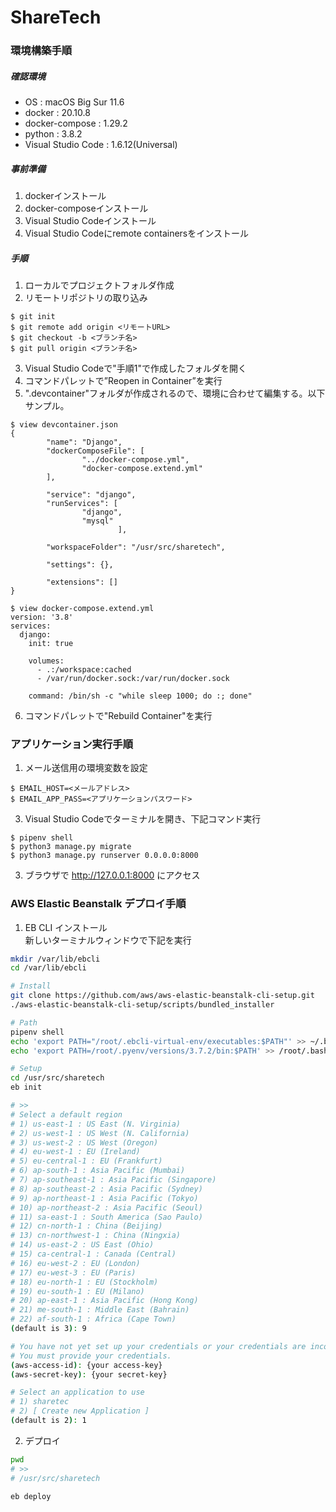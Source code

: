 # ShareTech

### 環境構築手順
##### 確認環境
- OS : macOS Big Sur 11.6
- docker : 20.10.8
- docker-compose : 1.29.2
- python : 3.8.2
- Visual Studio Code : 1.6.12(Universal)

##### 事前準備
1. dockerインストール
2. docker-composeインストール
3. Visual Studio Codeインストール
4. Visual Studio Codeにremote containersをインストール

##### 手順
1. ローカルでプロジェクトフォルダ作成
2. リモートリポジトリの取り込み
```
$ git init
$ git remote add origin <リモートURL>
$ git checkout -b <ブランチ名>
$ git pull origin <ブランチ名>
```
3. Visual Studio Codeで"手順1"で作成したフォルダを開く
4. コマンドパレットで”Reopen in Container”を実行
5. ".devcontainer"フォルダが作成されるので、環境に合わせて編集する。以下サンプル。
```
$ view devcontainer.json
{
        "name": "Django",
        "dockerComposeFile": [
                "../docker-compose.yml",
                "docker-compose.extend.yml"
        ],

        "service": "django",
        "runServices": [
                "django",
                "mysql"
                        ],

        "workspaceFolder": "/usr/src/sharetech",

        "settings": {},

        "extensions": []
}

$ view docker-compose.extend.yml
version: '3.8'
services:
  django:
    init: true

    volumes:
      - .:/workspace:cached
      - /var/run/docker.sock:/var/run/docker.sock

    command: /bin/sh -c "while sleep 1000; do :; done"

```
6. コマンドパレットで"Rebuild Container"を実行

### アプリケーション実行手順
1. メール送信用の環境変数を設定
```
$ EMAIL_HOST=<メールアドレス>
$ EMAIL_APP_PASS=<アプリケーションパスワード>
```
3. Visual Studio Codeでターミナルを開き、下記コマンド実行
```
$ pipenv shell
$ python3 manage.py migrate
$ python3 manage.py runserver 0.0.0.0:8000
```
3. ブラウザで http://127.0.0.1:8000 にアクセス

### AWS Elastic Beanstalk デプロイ手順
1. EB CLI インストール  
新しいターミナルウィンドウで下記を実行

``` sh
mkdir /var/lib/ebcli
cd /var/lib/ebcli

# Install
git clone https://github.com/aws/aws-elastic-beanstalk-cli-setup.git
./aws-elastic-beanstalk-cli-setup/scripts/bundled_installer

# Path
pipenv shell
echo 'export PATH="/root/.ebcli-virtual-env/executables:$PATH"' >> ~/.bash_profile && source ~/.bash_profile
echo 'export PATH=/root/.pyenv/versions/3.7.2/bin:$PATH' >> /root/.bash_profile && source /root/.bash_profile

# Setup
cd /usr/src/sharetech
eb init

# >>
# Select a default region
# 1) us-east-1 : US East (N. Virginia)
# 2) us-west-1 : US West (N. California)
# 3) us-west-2 : US West (Oregon)
# 4) eu-west-1 : EU (Ireland)
# 5) eu-central-1 : EU (Frankfurt)
# 6) ap-south-1 : Asia Pacific (Mumbai)
# 7) ap-southeast-1 : Asia Pacific (Singapore)
# 8) ap-southeast-2 : Asia Pacific (Sydney)
# 9) ap-northeast-1 : Asia Pacific (Tokyo)
# 10) ap-northeast-2 : Asia Pacific (Seoul)
# 11) sa-east-1 : South America (Sao Paulo)
# 12) cn-north-1 : China (Beijing)
# 13) cn-northwest-1 : China (Ningxia)
# 14) us-east-2 : US East (Ohio)
# 15) ca-central-1 : Canada (Central)
# 16) eu-west-2 : EU (London)
# 17) eu-west-3 : EU (Paris)
# 18) eu-north-1 : EU (Stockholm)
# 19) eu-south-1 : EU (Milano)
# 20) ap-east-1 : Asia Pacific (Hong Kong)
# 21) me-south-1 : Middle East (Bahrain)
# 22) af-south-1 : Africa (Cape Town)
(default is 3): 9

# You have not yet set up your credentials or your credentials are incorrect 
# You must provide your credentials.
(aws-access-id): {your access-key}
(aws-secret-key): {your secret-key}

# Select an application to use
# 1) sharetec
# 2) [ Create new Application ]
(default is 2): 1

```

2. デプロイ

``` sh
pwd
# >>
# /usr/src/sharetech

eb deploy
```
